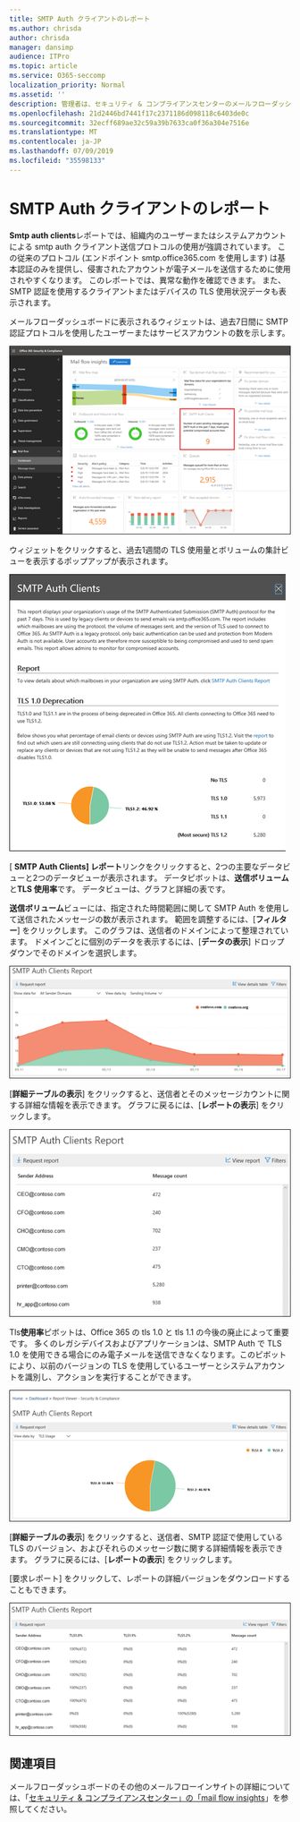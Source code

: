 ```yaml
---
title: SMTP Auth クライアントのレポート
ms.author: chrisda
author: chrisda
manager: dansimp
audience: ITPro
ms.topic: article
ms.service: O365-seccomp
localization_priority: Normal
ms.assetid: ''
description: 管理者は、セキュリティ & コンプライアンスセンターのメールフローダッシュボードの SMTP 認証クライアントレポートについて学習できます。
ms.openlocfilehash: 21d2446bd7441f17c2371186d098118c6403de0c
ms.sourcegitcommit: 32ecff689ae32c59a39b7633ca0f36a304e7516e
ms.translationtype: MT
ms.contentlocale: ja-JP
ms.lasthandoff: 07/09/2019
ms.locfileid: "35598133"
---
```

# <a name="smtp-auth-clients-report"></a>SMTP Auth クライアントのレポート

**Smtp auth clients**レポートでは、組織内のユーザーまたはシステムアカウントによる smtp auth クライアント送信プロトコルの使用が強調されています。 この従来のプロトコル (エンドポイント smtp.office365.com を使用します) は基本認証のみを提供し、侵害されたアカウントが電子メールを送信するために使用されやすくなります。  このレポートでは、異常な動作を確認できます。 また、SMTP 認証を使用するクライアントまたはデバイスの TLS 使用状況データも表示されます。

メールフローダッシュボードに表示されるウィジェットは、過去7日間に SMTP 認証プロトコルを使用したユーザーまたはサービスアカウントの数を示します。

![セキュリティ & コンプライアンスセンターのメールフローダッシュボードの SMTP 認証クライアントのレポート](media/smtp-auth-clients-report-selected.png)

ウィジェットをクリックすると、過去1週間の TLS 使用量とボリュームの集計ビューを表示するポップアップが表示されます。

![SMTP Auth clients レポートのポップアップ](media/smtp-auth-clients-flyout.png)

[ **SMTP Auth Clients] レポート**リンクをクリックすると、2つの主要なデータビューと2つのデータビューが表示されます。 データピボットは、**送信ボリューム**と**TLS 使用率**です。 データビューは、グラフと詳細の表です。

**送信ボリューム**ビューには、指定された時間範囲に関して SMTP Auth を使用して送信されたメッセージの数が表示されます。 範囲を調整するには、[**フィルター**] をクリックします。 このグラフは、送信者のドメインによって整理されています。 ドメインごとに個別のデータを表示するには、[**データの表示**] ドロップダウンでそのドメインを選択します。

![SMTP Auth Clients レポートでのボリュームの送信](media/smtp-auth-clients-report-sending-volume.png)

[**詳細テーブルの表示**] をクリックすると、送信者とそのメッセージカウントに関する詳細な情報を表示できます。 グラフに戻るには、[**レポートの表示**] をクリックします。

![SMTP Auth Clients レポートでのボリューム送信の詳細表](media/smtp-auth-clients-report-details-sending-volume.png)

Tls**使用率**ピボットは、Office 365 の tls 1.0 と tls 1.1 の今後の廃止によって重要です。 多くのレガシデバイスおよびアプリケーションは、SMTP Auth で TLS 1.0 を使用できる場合にのみ電子メールを送信できなくなります。このピボットにより、以前のバージョンの TLS を使用しているユーザーとシステムアカウントを識別し、アクションを実行することができます。

![SMTP Auth Clients レポートでの TLS の使用](media/smtp-auth-clients-report-tls-usage.png)

[**詳細テーブルの表示**] をクリックすると、送信者、SMTP 認証で使用している TLS のバージョン、およびそれらのメッセージ数に関する詳細情報を表示できます。 グラフに戻るには、[**レポートの表示**] をクリックします。

[要求レポート] をクリックして、レポートの詳細バージョンをダウンロードすることもできます。

![SMTP Auth Clients レポートでの TLS 使用の詳細表](media/smtp-auth-clients-report-details-tls-usage.png)

## <a name="see-also"></a>関連項目

メールフローダッシュボードのその他のメールフローインサイトの詳細については、「[セキュリティ & コンプライアンスセンター」の「mail flow insights](mail-flow-insights-v2.md)」を参照してください。
